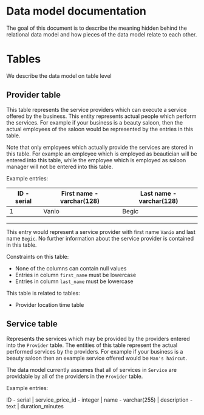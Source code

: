 # Data model documentation

The goal of this document is to describe the meaning hidden behind the relational data model and how pieces of the
data model relate to each other.


# Tables

We describe the data model on table level

## Provider table

This table represents the service providers which can execute a service offered by the business. This entity represents
actual people which perform the services. For example if your business is a beauty saloon, then the actual employees
of the saloon would be represented by the entries in this table.

Note that only employees which actually provide the services are stored in this table. For example an employee which
is employed as beautician will be entered into this table, while the employee which is employed as saloon manager 
will not be entered into this table. 

Example entries:

| ID - serial | First name - varchar(128) | Last name - varchar(128)
|-------------|---------------------------|--------------------------
|   1         |  Vanio                    | Begic                   |
_____________________________________________________________________

This entry would represent a service provider with first name `Vanio` and last name `Begic`. No further information
about the service provider is contained in this table.

Constraints on this table:
- None of the columns can contain null values
- Entries in column `first_name` must be lowercase
- Entries in column `last_name` must be lowercase

This table is related to tables:
- Provider location time table

## Service table

Represents the services which may be provided by the providers entered into the `Provider` table. The entities of
this table represent the actual performed services by the providers. For example if your business is a beauty saloon
then an example service offered would be `Man's haircut`.

The data model currently assumes that all of services in `Service` are providable by all of the providers in the
`Provider` table.

Example entries:

ID - serial | service_price_id - integer | name - varchar(255) | description - text | duration_minutes 
